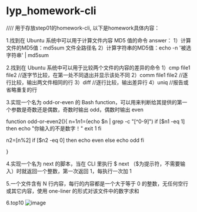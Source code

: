 # lyp_homework-cli
//// 用于存放step01的homework-cli, 以下是homework具体内容：

1.找到在 Ubuntu 系统中可以用于计算文件内容 MD5 值的命令
answer：
   1）计算文件的MD5值：md5sum 文件全路径名
   2）计算字符串的MD5值：echo -n '被选字符串' | md5sum
   
2.找到在 Ubuntu 系统中可以用于比较两个文件的内容的差异的命令
   1）cmp file1 file2             //逐字节比较，在第一处不同退出并显示该处不同
   2）comm file1 file2            //逐行比较，输出两文件相同的行
   3）diff                        //逐行比较，输出差异行
   4）uniq                        //报告或省略重复的行

3.实现一个名为 odd-or-even 的 Bash function，可以用来判断给其提供的第一个参数是奇数还是偶数，奇数时输出 odd，偶数时输出 even

function odd-or-even2(){
  n=$1
  n1=$(echo $n | grep -c "[^0-9]")
  if [$n1 -eq 1]
  then
       echo "你输入的不是数字！"
       exit 1
  fi

  n2=$[$n%2]
  if [$n2 -eq 0]
  then
       echo even
  else
       echo odd
  fi

}

4.实现一个名为 next 的脚本，当在 CLI 里执行 $ next （$为提示符，不需要输入）时就返回一个整数，第一次返回 1，每执行一次加 1

5.一个文件含有 N 行内容，每行的内容都是一个大于等于 0 的整数，无任何空行或其它内容，使用 one-liner 的形式对该文件中的数字求和

6.top10
![image](https://user-images.githubusercontent.com/101808060/160234159-de071388-a6d7-46f9-91df-8def63308daf.png)
